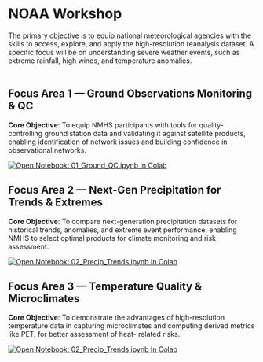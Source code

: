 # NOAA Workshop

The primary objective is to equip national meteorological agencies with the skills to access, explore, and apply the high-resolution reanalysis dataset. A specific focus will be on understanding severe weather events, such as extreme rainfall, high winds, and temperature anomalies.<br><br>

## Focus Area 1 — Ground Observations Monitoring &amp; QC
**Core Objective**: To equip NMHS participants with tools for quality-controlling ground station
data and validating it against satellite products, enabling identification of network issues and
building confidence in observational networks. <br>

[![Open Notebook: 01_Ground_QC.ipynb In Colab](https://colab.research.google.com/assets/colab-badge.svg)](https://colab.research.google.com/github/kaburia/NOAA-workshop/blob/main/01_Ground_QC.ipynb)

## Focus Area 2 — Next-Gen Precipitation for Trends & Extremes
**Core Objective**: To compare next-generation precipitation datasets for historical trends,
anomalies, and extreme event performance, enabling NMHS to select optimal products for
climate monitoring and risk assessment.

[![Open Notebook: 02_Precip_Trends.ipynb In Colab](https://colab.research.google.com/assets/colab-badge.svg)](https://colab.research.google.com/github/kaburia/NOAA-workshop/blob/main/02_Precip_Trends.ipynb#scrollTo=f550c41d)


## Focus Area 3 — Temperature Quality & Microclimates
**Core Objective**: To demonstrate the advantages of high-resolution temperature data in capturing microclimates and computing derived metrics like PET, for better assessment of heat- related risks.

[![Open Notebook: 02_Precip_Trends.ipynb In Colab](https://colab.research.google.com/assets/colab-badge.svg)](https://colab.research.google.com/github/kaburia/NOAA-workshop/blob/main/03_Temperature_Quality_PET.ipynb)


<br>
<br>
<br>

